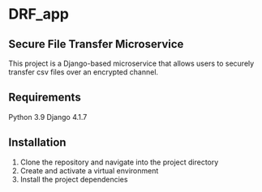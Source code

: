 # DRF_app
## Secure File Transfer Microservice
This project is a Django-based microservice that allows users to securely transfer csv files over an encrypted channel.

## Requirements
Python 3.9
Django 4.1.7


## Installation
1. Clone the repository and navigate into the project directory
2. Create and activate a virtual environment
3. Install the project dependencies
